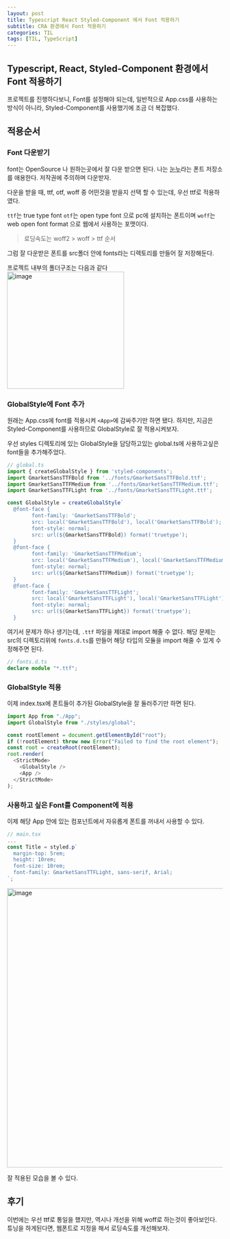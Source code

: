 ```yaml
---
layout: post
title: Typescript React Styled-Component 에서 Font 적용하기
subtitle: CRA 환경에서 Font 적용하기
categories: TIL
tags: [TIL, TypeScript]
---
```


## Typescript, React, Styled-Component 환경에서 Font 적용하기

프로젝트를 진행하다보니, Font를 설정해야 되는데, 일반적으로 App.css를 사용하는 방식이 아니라, Styled-Component를 사용했기에 조금 더 복잡했다.

## 적용순서

### Font 다운받기

font는 OpenSource 나 원하는곳에서 잘 다운 받으면 된다. 나는 [눈누](https://noonnu.cc)라는 폰트 저장소를 애용한다. 저작권에 주의하며 다운받자.

다운을 받을 때, ttf, otf, woff 중 어떤것을 받을지 선택 할 수 있는데, 우선 ttf로 적용하였다.

`ttf`는 true type font `otf`는 open type font 으로 pc에 설치하는 폰트이며 `woff`는 web open font format 으로 웹에서 사용하는 포맷이다.

> 로딩속도는 woff2 > woff > ttf 순서

그럼 잘 다운받은 폰트를 src폴더 안에 fonts라는 디렉토리를 만들어 잘 저장해둔다.

프로젝트 내부의 폴더구조는 다음과 같다
<img width="273" alt="image" src="https://user-images.githubusercontent.com/66371206/178093254-5ca4bbff-b528-41a3-a7c0-d17afe8a2d9d.png">

### GlobalStyle에 Font 추가

원래는 App.css에 font를 적용시켜 `<App>`에 감싸주기만 하면 됐다. 하지만, 지금은 Styled-Component를 사용하므로 GlobalStyle로 잘 적용시켜보자.

우선 styles 디렉토리에 있는 GlobalStyle을 담당하고있는 global.ts에 사용하고싶은 font들을 추가해주었다.

```typescript
// global.ts
import { createGlobalStyle } from 'styled-components';
import GmarketSansTTFBold from '../fonts/GmarketSansTTFBold.ttf';
import GmarketSansTTFMedium from '../fonts/GmarketSansTTFMedium.ttf';
import GmarketSansTTFLight from '../fonts/GmarketSansTTFLight.ttf';

const GlobalStyle = createGlobalStyle`
  @font-face {
        font-family: 'GmarketSansTTFBold';
        src: local('GmarketSansTTFBold'), local('GmarketSansTTFBold');
        font-style: normal;
        src: url(${GmarketSansTTFBold}) format('truetype');
  }
  @font-face {
        font-family: 'GmarketSansTTFMedium';
        src: local('GmarketSansTTFMedium'), local('GmarketSansTTFMedium');
        font-style: normal;
        src: url(${GmarketSansTTFMedium}) format('truetype');
  }
  @font-face {
        font-family: 'GmarketSansTTFLight';
        src: local('GmarketSansTTFLight'), local('GmarketSansTTFLight');
        font-style: normal;
        src: url(${GmarketSansTTFLight}) format('truetype');
  }
```

여기서 문제가 하나 생기는데, `.ttf` 파일을 제대로 import 해줄 수 없다. 해당 문제는 src의 디렉토리위에 `fonts.d.ts`를 만들어 해당 타입의 모듈을 import 해줄 수 있게 수정해주면 된다.

```typescript
// fonts.d.ts
declare module "*.ttf";
```

### GlobalStyle 적용

이제 index.tsx에 폰트들이 추가된 GlobalStyle을 잘 둘러주기만 하면 된다.

```typescript
import App from "./App";
import GlobalStyle from "./styles/global";

const rootElement = document.getElementById("root");
if (!rootElement) throw new Error("Failed to find the root element");
const root = createRoot(rootElement);
root.render(
  <StrictMode>
    <GlobalStyle />
    <App />
  </StrictMode>
);
```

### 사용하고 싶은 Font를 Component에 적용

이제 해당 App 안에 있는 컴포넌트에서 자유롭게 폰트를 꺼내서 사용할 수 있다.

```typescript
// main.tsx
...
const Title = styled.p`
  margin-top: 5rem;
  height: 10rem;
  font-size: 10rem;
  font-family: GmarketSansTTFLight, sans-serif, Arial;
`;
```

<img width="651" alt="image" src="https://user-images.githubusercontent.com/66371206/178093400-3c5fa099-f561-4f21-954e-650dfa98b0b5.png">

잘 적용된 모습을 볼 수 있다.

## 후기

이번에는 우선 ttf로 통일을 했지만, 역시나 개선을 위해 woff로 하는것이 좋아보인다. 튜닝을 하게된다면, 웹폰트로 지정을 해서 로딩속도를 개선해보자.
